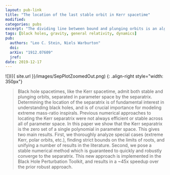 ```yaml
---
layout: pub-link
title: "The location of the last stable orbit in Kerr spacetime"
modified:
categories: pubs
excerpt: "The dividing line between bound and plunging orbits is an algebraic variety"
tags: [black holes, gravity, general relativity, dynamics]
pub:
  authors: "Leo C. Stein, Niels Warburton"
  doi:
  arXiv: "1912.07609"
  jref:
date: 2019-12-17
---
```


![]({{ site.url }}/images/SepPlotZoomedOut.png)
{: .align-right style="width: 350px"}
> Black hole spacetimes, like the Kerr spacetime, admit both stable
> and plunging orbits, separated in parameter space by the
> separatrix. Determining the location of the separatrix is of
> fundamental interest in understanding black holes, and is of crucial
> importance for modeling extreme mass-ratio inspirals. Previous
> numerical approaches to locating the Kerr separatrix were not always
> efficient or stable across all of parameter space. In this paper we
> show that the Kerr separatrix is the zero set of a single polynomial
> in parameter space. This gives two main results. First, we
> thoroughly analyze special cases (extreme Kerr, polar orbits, etc.),
> finding strict bounds on the limits of roots, and unifying a number
> of results in the literature. Second, we pose a stable numerical
> method which is guaranteed to quickly and robustly converge to the
> separatrix. This new approach is implemented in the Black Hole
> Perturbation Toolkit, and results in a ~45x speedup over the prior
> robust approach.
